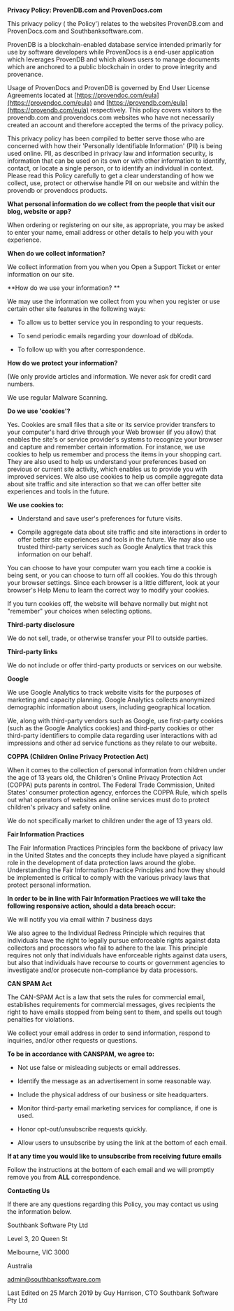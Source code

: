 **Privacy Policy: ProvenDB.com and ProvenDocs.com**

This privacy policy ( the Policy&#39;) relates to the websites ProvenDB.com and ProvenDocs.com  and Southbanksoftware.com.

ProvenDB is a blockchain-enabled database service intended primarily for use by software developers while ProvenDocs is a end-user application which leverages ProvenDB and which  allows users to manage documents which are anchored to a public blockchain in order to prove integrity and provenance.

Usage of ProvenDocs and ProvenDB is governed by End User License Agreements located at [https://provendoc.com/eula](https://provendoc.com/eula) and [https://provendb.com/eula](https://provendb.com/eula) respectively.  This policy covers visitors to the provendb.com and provendocs.com websites who have not necessarily created an account and therefore accepted the terms of the privacy policy.



This privacy policy has been compiled to better serve those who are concerned with how their &#39;Personally Identifiable Information&#39; (PII) is being used online. PII, as described in  privacy law and information security, is information that can be used on its own or with other information to identify, contact, or locate a single person, or to identify an individual in context. Please read this Policy carefully to get a clear understanding of how we collect, use, protect or otherwise handle PII on our website and within the provendb or provendocs products.

**What personal information do we collect from the people that visit our blog, website or app?**

When ordering or registering on our site, as appropriate, you may be asked to enter your name, email address or other details to help you with your experience.

**When do we collect information?**

We collect information from you when you Open a Support Ticket or enter information on our site.

**How do we use your information? **

We may use the information we collect from you when you register or use certain other site features in the following ways:

  - To allow us to better service you in responding to your requests.

  - To send periodic emails regarding your download of dbKoda.

  - To follow up with you after correspondence.

**How do we protect your information?**

(We only provide articles and information. We never ask for credit card numbers.

We use regular Malware Scanning.

**Do we use &#39;cookies&#39;?**

Yes. Cookies are small files that a site or its service provider transfers to your computer&#39;s hard drive through your Web browser (if you allow) that enables the site&#39;s or service provider&#39;s systems to recognize your browser and capture and remember certain information. For instance, we use cookies to help us remember and process the items in your shopping cart. They are also used to help us understand your preferences based on previous or current site activity, which enables us to provide you with improved services. We also use cookies to help us compile aggregate data about site traffic and site interaction so that we can offer better site experiences and tools in the future.

**We use cookies to:**

  - Understand and save user&#39;s preferences for future visits.

  - Compile aggregate data about site traffic and site interactions in order to offer better site experiences and tools in the future. We may also use trusted third-party services such as Google Analytics that track this information on our behalf.

You can choose to have your computer warn you each time a cookie is being sent, or you can choose to turn off all cookies. You do this through your browser settings. Since each browser is a little different, look at your browser&#39;s Help Menu to learn the correct way to modify your cookies.

If you turn cookies off,  the website will behave normally but might not &quot;remember&quot; your choices when selecting options.

**Third-party disclosure**

We do not sell, trade, or otherwise transfer your PII to outside parties.

**Third-party links**

We do not include or offer third-party products or services on our website.

**Google**

We use Google Analytics to track website visits for the purposes of marketing and capacity planning.   Google Analytics collects anonymized demographic information about users, including geographical location.

We, along with third-party vendors such as Google, use first-party cookies (such as the Google Analytics cookies) and third-party cookies or other third-party identifiers to compile data regarding user interactions with ad impressions and other ad service functions as they relate to our website.



**COPPA (Children Online Privacy Protection Act)**

When it comes to the collection of personal information from children under the age of 13 years old, the Children&#39;s Online Privacy Protection Act (COPPA) puts parents in control. The Federal Trade Commission, United States&#39; consumer protection agency, enforces the COPPA Rule, which spells out what operators of websites and online services must do to protect children&#39;s privacy and safety online.

We do not specifically market to children under the age of 13 years old.

**Fair Information Practices**

The Fair Information Practices Principles form the backbone of privacy law in the United States and the concepts they include have played a significant role in the development of data protection laws around the globe. Understanding the Fair Information Practice Principles and how they should be implemented is critical to comply with the various privacy laws that protect personal information.

**In order to be in line with Fair Information Practices we will take the following responsive action, should a data breach occur:**

We will notify you via email within 7 business days

We also agree to the Individual Redress Principle which requires that individuals have the right to legally pursue enforceable rights against data collectors and processors who fail to adhere to the law. This principle requires not only that individuals have enforceable rights against data users, but also that individuals have recourse to courts or government agencies to investigate and/or prosecute non-compliance by data processors.

**CAN SPAM Act**

The CAN-SPAM Act is a law that sets the rules for commercial email, establishes requirements for commercial messages, gives recipients the right to have emails stopped from being sent to them, and spells out tough penalties for violations.

We collect your email address in order to send information, respond to inquiries, and/or other requests or questions.

**To be in accordance with CANSPAM, we agree to:**

 -  Not use false or misleading subjects or email addresses.

 -  Identify the message as an advertisement in some reasonable way.

 -  Include the physical address of our business or site headquarters.

 -  Monitor third-party email marketing services for compliance, if one is used.

 -  Honor opt-out/unsubscribe requests quickly.

 -  Allow users to unsubscribe by using the link at the bottom of each email.

**If at any time you would like to unsubscribe from receiving future emails**

Follow the instructions at the bottom of each email and we will promptly remove you from  **ALL**  correspondence.

**Contacting Us**

If there are any questions regarding this Policy, you may contact us using the information below.

Southbank Software Pty Ltd

Level 3, 20 Queen St

Melbourne, VIC 3000

Australia

admin@southbanksoftware.com

Last Edited on 25 March 2019 by Guy Harrison, CTO Southbank Software Pty Ltd